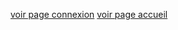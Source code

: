 [voir page connexion](https://antoinebiogeau.github.io/TP_insta/index.html)
[voir page accueil](https://antoinebiogeau.github.io/TP_insta/accueil.html)